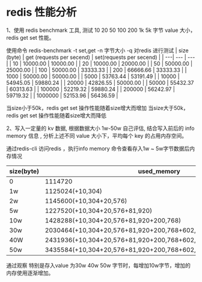 # redis 性能分析
1、使用 redis benchmark 工具, 测试 10 20 50 100 200 1k 5k 字节 value 大小，redis get set 性能。

使用命令 redis-benchmark -t set,get -n 字节大小 -q 对redis 进行测试
| size (byte) | get (requests per secend) | set(requests per secend) |
| ---| --- | ---|
| 10 | 10000.00 | 10000.00 |
| 20 | 10000.00  | 20000.00 |
| 50 | 50000.00 | 25000.00 |
| 100 | 50000.00 | 33333.33 |
| 200 | 66666.66 | 33333.33 |
| 1000 | 50000.00 | 50000.00 |
| 5000 | 53763.44 | 53191.49 |
| 10000 | 54945.05 | 59880.24 |
| 20000 | 42826.55 | 50000.00 |
| 50000 | 55432.37 | 60313.63 |
| 100000 | 52219.32 | 59880.24 |
| 200000 | 56242.97 | 59719.32 |
| 1000000 | 52153.96 | 56436.59 |

当size小于50k，redis get set 操作性能随着size增大而增加
当size大于50k，redis get set 操作性能随着size增大而降低

2、写入一定量的 kv 数据, 根据数据大小 1w-50w 自己评估, 结合写入前后的 info memory 信息  , 分析上述不同 value 大小下，平均每个 key 的占用内存空间。

通过redis-cli 访问redis ，执行info memory 命令查看存入1w ~ 5w字节数据后内存情况

| size(byte) | used_memory | used_memory_human|
| ---| --- | ---|
| 0 | 1114720 | 1.06M |
| 1w | 1125024(+10,304) | 1.07M |
| 2w | 1145600(+10,304+20,576) | 1.09M |
| 5w | 1227520(+10,304+20,576+81,920) | 1.17M |
| 10w | 1428288(+10,304+20,576+81,920+200,768) | 1.36M |
| 30w | 2030464(+10,304+20,576+81,920+200,768+602,176)| 1.94M |
| 40W | 2431936(+10,304+20,576+81,920+200,768+602,176+401,472) | 2.32M |
| 50w | 3435584(+10,304+20,576+81,920+200,768+602,176+401,472+1,003,648)| 3.28M |

通过观察 特别是存入value 为30w 40w 50w 字节时，每增加10w字节，增加的内存使用逐渐增加。